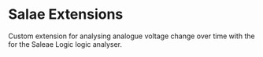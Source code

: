 # Salae Extensions

Custom extension for analysing analogue voltage change over time with the for the Saleae Logic logic analyser.
